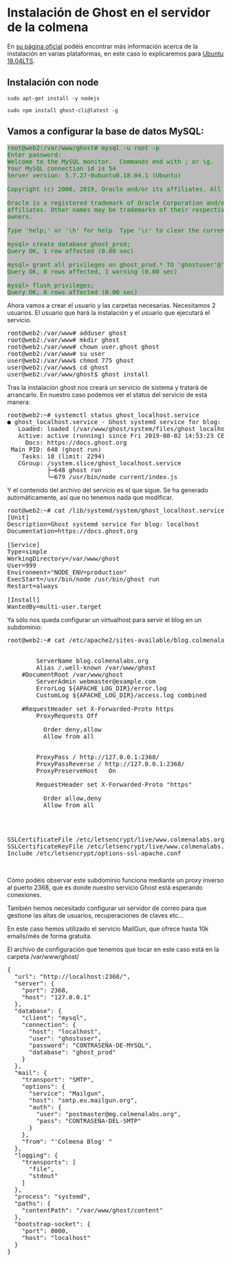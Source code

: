 # Instalación de Ghost en el servidor de la colmena

En [su página oficial](https://ghost.org/docs/install/ubuntu/) podéis encontrar más información acerca de la instalación en varias plataformas, en este caso lo explicaremos para [Ubuntu 18.04LTS](https://ubuntu.com).

## Instalación con node

`sudo apt-get install -y nodejs` 

`sudo npm install ghost-cli@latest -g`

## Vamos a configurar la base de datos MySQL:

<pre style="background-color: #bbbbbb; color: green;">
root@web2:/var/www/ghost# mysql -u root -p
Enter password: 
Welcome to the MySQL monitor.  Commands end with ; or \g.
Your MySQL connection id is 54
Server version: 5.7.27-0ubuntu0.18.04.1 (Ubuntu)

Copyright (c) 2000, 2019, Oracle and/or its affiliates. All rights reserved.

Oracle is a registered trademark of Oracle Corporation and/or its
affiliates. Other names may be trademarks of their respective
owners.

Type 'help;' or '\h' for help. Type '\c' to clear the current input statement.

mysql> create database ghost_prod;
Query OK, 1 row affected (0.00 sec)

mysql> grant all privileges on ghost_prod.* TO 'ghostuser'@'localhost' identified by 'SECRET_PASSWORD';
Query OK, 0 rows affected, 1 warning (0.00 sec)

mysql> flush privileges;
Query OK, 0 rows affected (0.00 sec)
</pre>

Ahora vamos a crear el usuario y las carpetas necesarias.
Necesitamos 2 usuarios. El usuario que hará la instalación y el usuario que ejecutará el servicio.

<pre>
root@web2:/var/www# adduser ghost
root@web2:/var/www# mkdir ghost
root@web2:/var/www# chown user.ghost ghost
root@web2:/var/www# su user
user@web2:/var/www$ chmod 775 ghost
user@web2:/var/www$ cd ghost
user@web2:/var/www/ghost$ ghost install
</pre>

Tras la instalación ghost nos creará un servicio de sistema y tratará de arrancarlo.
En nuestro caso podemos ver el status del servicio de esta manera:

<pre>
root@web2:~# systemctl status ghost_localhost.service 
● ghost_localhost.service - Ghost systemd service for blog: localhost
   Loaded: loaded (/var/www/ghost/system/files/ghost_localhost.service; enabled; vendor preset: enabled)
   Active: active (running) since Fri 2019-08-02 14:53:23 CEST; 2 days ago
     Docs: https://docs.ghost.org
 Main PID: 648 (ghost run)
    Tasks: 18 (limit: 2294)
   CGroup: /system.slice/ghost_localhost.service
           ├─648 ghost run
           └─679 /usr/bin/node current/index.js
</pre>

Y el contenido del archivo del servicio es el que sigue. Se ha generado automáticamente, así que no tenemos
nada que modificar.

<pre>
root@web2:~# cat /lib/systemd/system/ghost_localhost.service
[Unit]
Description=Ghost systemd service for blog: localhost
Documentation=https://docs.ghost.org

[Service]
Type=simple
WorkingDirectory=/var/www/ghost
User=999
Environment="NODE_ENV=production"
ExecStart=/usr/bin/node /usr/bin/ghost run
Restart=always

[Install]
WantedBy=multi-user.target
</pre>

Ya sólo nos queda configurar un virtualhost para servir el blog en un subdominio:

<pre>
root@web2:~# cat /etc/apache2/sites-available/blog.colmenalabs.org-le-ssl.conf 
<IfModule mod_ssl.c>
    <VirtualHost *:443>
        ServerName blog.colmenalabs.org
        Alias /.well-known /var/www/ghost
	#DocumentRoot /var/www/ghost
        ServerAdmin webmaster@example.com
        ErrorLog ${APACHE_LOG_DIR}/error.log
        CustomLog ${APACHE_LOG_DIR}/access.log combined

	#RequestHeader set X-Forwarded-Proto https
        ProxyRequests Off
        <Proxy *>
          Order deny,allow
          Allow from all
        </Proxy>
        
        ProxyPass / http://127.0.0.1:2368/
        ProxyPassReverse / http://127.0.0.1:2368/
        ProxyPreserveHost   On

        RequestHeader set X-Forwarded-Proto "https"
        <Location />
          Order allow,deny
          Allow from all
        </Location>


    
SSLCertificateFile /etc/letsencrypt/live/www.colmenalabs.org/fullchain.pem
SSLCertificateKeyFile /etc/letsencrypt/live/www.colmenalabs.org/privkey.pem
Include /etc/letsencrypt/options-ssl-apache.conf
</VirtualHost>
</IfModule>
</pre>

Cómo podéis observar este subdominio funciona mediante un proxy inverso al
puerto 2368, que es donde nuestro servicio Ghost está esperando conexiones.

También hemos necesitado configurar un servidor de correo para que gestione
las altas de usuarios, recuperaciones de claves etc...

En este caso hemos utilizado el servicio MailGun, que ofrece hasta 10k emails/més
de forma gratuita.

El archivo de configuración que tenemos que tocar en este caso está en la carpeta
/var/www/ghost/

<pre>
{
  "url": "http://localhost:2368/",
  "server": {
    "port": 2368,
    "host": "127.0.0.1"
  },
  "database": {
    "client": "mysql",
    "connection": {
      "host": "localhost",
      "user": "ghostuser",
      "password": "CONTRASEÑA-DE-MYSQL",
      "database": "ghost_prod"
    }
  },
  "mail": {
    "transport": "SMTP",
    "options": {
      "service": "Mailgun",
      "host": "smtp.eu.mailgun.org",
      "auth": {
        "user": "postmaster@mg.colmenalabs.org",
        "pass": "CONTRASEÑA-DEL-SMTP"
      }
    },
    "from": "'Colmena Blog' <blog@colmenalabs.org>"
  },
  "logging": {
    "transports": [
      "file",
      "stdout"
    ]
  },
  "process": "systemd",
  "paths": {
    "contentPath": "/var/www/ghost/content"
  },
  "bootstrap-socket": {
    "port": 8000,
    "host": "localhost"
  }
}
</pre>



